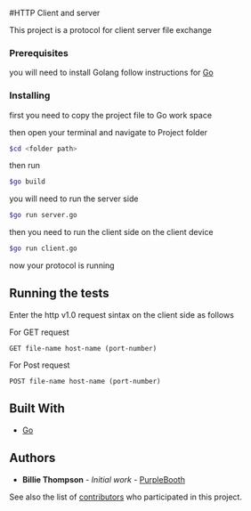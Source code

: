 #HTTP Client and server

This project is a protocol for client server file exchange

### Prerequisites

you will need to install Golang follow instructions for [Go](https://golang.org/doc/install)

### Installing

first you need to copy the project file to Go work space

then open your terminal and navigate to Project folder

```bash
$cd <folder path>
```

then run

```bash
$go build
```

you will need to run the server side

```bash
$go run server.go
```

then you need to run the client side on the client device

```bash
$go run client.go
```

now your protocol is running

## Running the tests

Enter the http v1.0 request sintax on the client side as follows

For GET request

```
GET file-name host-name (port-number)
```

For Post request

```
POST file-name host-name (port-number)
```

## Built With

- [Go](https://golang.org/doc/)

## Authors

- **Billie Thompson** - _Initial work_ - [PurpleBooth](https://github.com/PurpleBooth)

See also the list of [contributors](https://github.com/your/project/contributors) who participated in this project.
